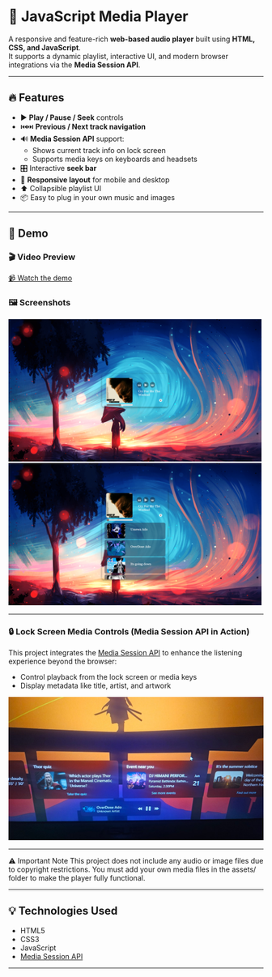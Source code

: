 # 🎵 JavaScript Media Player

A responsive and feature-rich **web-based audio player** built using **HTML, CSS, and JavaScript**.  
It supports a dynamic playlist, interactive UI, and modern browser integrations via the **Media Session API**.

---

## 🔥 Features

- ▶️ **Play / Pause / Seek** controls
- ⏮️⏭️ **Previous / Next track navigation**
- 🔊 **Media Session API** support:
  - Shows current track info on lock screen
  - Supports media keys on keyboards and headsets
- 🎛️ Interactive **seek bar**
- 📱 **Responsive layout** for mobile and desktop
- ⬆️ Collapsible playlist UI
- 📦 Easy to plug in your own music and images

---

## 📸 Demo

### 🎬 Video Preview  
[📹 Watch the demo](./video-demo/Demo.mp4)

### 🖼️ Screenshots  
<img src="./demo-images/Screenshot1.png" width="500" alt="Main Player UI">
<img src="./demo-images/Screenshot2.png" width="500" alt="Expanded Playlist View">

---

### 🔒 Lock Screen Media Controls (Media Session API in Action)

This project integrates the [Media Session API](https://developer.mozilla.org/en-US/docs/Web/API/Media_Session_API) to enhance the listening experience beyond the browser:

- Control playback from the lock screen or media keys
- Display metadata like title, artist, and artwork

<img src="./demo-images/Screenshot3.jpg" width="600" alt="Lock screen preview">

---

⚠️ Important Note
This project does not include any audio or image files due to copyright restrictions.
You must add your own media files in the assets/ folder to make the player fully functional.

---

## 💡 Technologies Used

- HTML5
- CSS3
- JavaScript
- [Media Session API](https://developer.mozilla.org/en-US/docs/Web/API/Media_Session_API)

---
